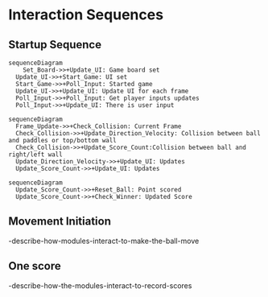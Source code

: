 # Interaction Sequences

## Startup Sequence

```mermaid
sequenceDiagram
    Set_Board->>+Update_UI: Game board set
  Update_UI->>+Start_Game: UI set
  Start_Game->>+Poll_Input: Started game
  Update_UI->>+Update_UI: Update UI for each frame
  Poll_Input->>+Poll_Input: Get player inputs updates
  Poll_Input->>+Update_UI: There is user input
```

```mermaid
sequenceDiagram
  Frame_Update->>+Check_Collision: Current Frame
  Check_Collision->>+Update_Direction_Velocity: Collision between ball and paddles or top/bottom wall
  Check_Collision->>+Update_Score_Count:Collision between ball and right/left wall
  Update_Direction_Velocity->>+Update_UI: Updates
  Update_Score_Count->>+Update_UI: Updates
```

```mermaid
sequenceDiagram
  Update_Score_Count->>+Reset_Ball: Point scored
  Update_Score_Count->>+Check_Winner: Updated Score
```

## Movement Initiation

-describe-how-modules-interact-to-make-the-ball-move

## One score

-describe-how-the-modules-interact-to-record-scores
